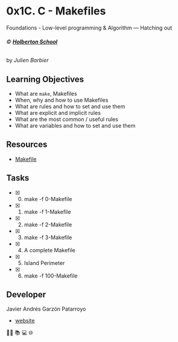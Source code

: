 # 0x1C. C - Makefiles
Foundations - Low-level programming & Algorithm ― Hatching out

###### :copyright: **[Holberton School](https://www.holbertonschool.com/)**
by _Julien Barbier_

## Learning Objectives
* What are ```make```, Makefiles
* When, why and how to use Makefiles
* What are rules and how to set and use them
* What are explicit and implicit rules
* What are the most common / useful rules
* What are variables and how to set and use them

## Resources
* [Makefile](https://www.google.com/search?q=makefile)

## Tasks
* [x] 0. make -f 0-Makefile
* [x] 1. make -f 1-Makefile
* [x] 2. make -f 2-Makefile
* [x] 3. make -f 3-Makefile
* [x] 4. A complete Makefile
* [x] 5. Island Perimeter
* [x] 6. make -f 100-Makefile

## Developer
Javier Andrés Garzón Patarroyo
- [website](https://tecnoayuda.co/)

:man_technologist: :books: :computer: :globe_with_meridians:
